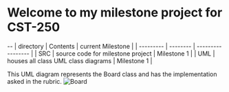 # Welcome to my milestone project for CST-250 
--
| directory | Contents | current Milestone | 
| --------- | -------- | ----------------- |
| SRC       | source code for milestone project | Milestone 1 | 
| UML       | houses all class UML class diagrams | Milestone 1 | 



This UML diagram represents the Board class and has the implementation asked in the rubric. 
![Board](https://github.com/omniV1/250/blob/main/src/BuisnessLayer/Program/Board.cs) 
